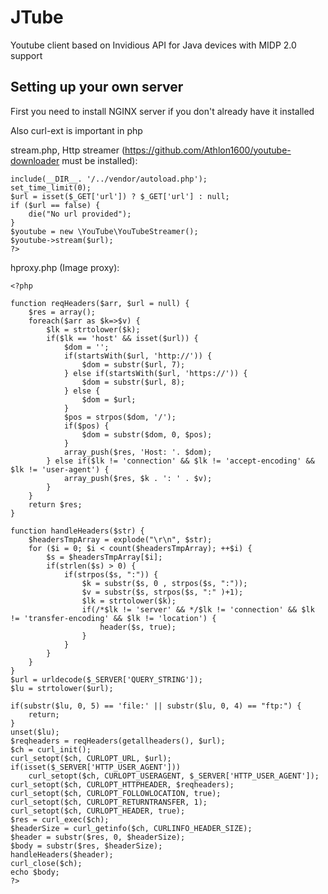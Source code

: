 # JTube
Youtube client based on Invidious API for Java devices with MIDP 2.0 support
## Setting up your own server
First you need to install NGINX server if you don't already have it installed

Also curl-ext is important in php

stream.php, Http streamer (https://github.com/Athlon1600/youtube-downloader must be installed):
```<?php
include(__DIR__. '/../vendor/autoload.php');
set_time_limit(0);
$url = isset($_GET['url']) ? $_GET['url'] : null;
if ($url == false) {
    die("No url provided");
}
$youtube = new \YouTube\YouTubeStreamer();
$youtube->stream($url);
?>
```

hproxy.php (Image proxy):
```
<?php

function reqHeaders($arr, $url = null) {
	$res = array();
	foreach($arr as $k=>$v) {
		$lk = strtolower($k);
		if($lk == 'host' && isset($url)) {
			$dom = '';
			if(startsWith($url, 'http://')) {
				$dom = substr($url, 7);
			} else if(startsWith($url, 'https://')) {
				$dom = substr($url, 8);
			} else {
				$dom = $url;
			}
			$pos = strpos($dom, '/');
			if($pos) {
				$dom = substr($dom, 0, $pos);
			}
			array_push($res, 'Host: '. $dom);
		} else if($lk != 'connection' && $lk != 'accept-encoding' && $lk != 'user-agent') {
			array_push($res, $k . ': ' . $v);
		}
	}
	return $res;
}

function handleHeaders($str) {
	$headersTmpArray = explode("\r\n", $str);
	for ($i = 0; $i < count($headersTmpArray); ++$i) {
		$s = $headersTmpArray[$i];
		if(strlen($s) > 0) {
			if(strpos($s, ":")) {
				$k = substr($s, 0 , strpos($s, ":"));
				$v = substr($s, strpos($s, ":" )+1);
				$lk = strtolower($k);
				if(/*$lk != 'server' && */$lk != 'connection' && $lk != 'transfer-encoding' && $lk != 'location') {
					header($s, true);
				}
			}
		}
	}
}
$url = urldecode($_SERVER['QUERY_STRING']);
$lu = strtolower($url);

if(substr($lu, 0, 5) == 'file:' || substr($lu, 0, 4) == "ftp:") {
	return;
}
unset($lu);
$reqheaders = reqHeaders(getallheaders(), $url);
$ch = curl_init();
curl_setopt($ch, CURLOPT_URL, $url);
if(isset($_SERVER['HTTP_USER_AGENT']))
	curl_setopt($ch, CURLOPT_USERAGENT, $_SERVER['HTTP_USER_AGENT']);
curl_setopt($ch, CURLOPT_HTTPHEADER, $reqheaders);
curl_setopt($ch, CURLOPT_FOLLOWLOCATION, true);
curl_setopt($ch, CURLOPT_RETURNTRANSFER, 1);
curl_setopt($ch, CURLOPT_HEADER, true);
$res = curl_exec($ch);
$headerSize = curl_getinfo($ch, CURLINFO_HEADER_SIZE);
$header = substr($res, 0, $headerSize);
$body = substr($res, $headerSize);
handleHeaders($header);
curl_close($ch);
echo $body;
?>
```
